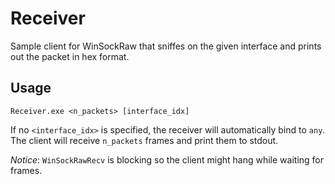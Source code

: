 # Receiver

Sample client for WinSockRaw that sniffes on the given interface and prints out the packet in hex format.

## Usage

```
Receiver.exe <n_packets> [interface_idx]
```

If no `<interface_idx>` is specified, the receiver will automatically bind to `any`.
The client will receive `n_packets` frames and print them to stdout.

*Notice*: `WinSockRawRecv` is blocking so the client might hang while waiting for frames.